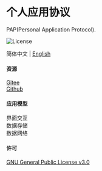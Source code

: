 # 个人应用协议
PAP(Personal Application Protocol).

![License](https://img.shields.io/badge/license-GPL%20v3-blue)

简体中文 | [English](https://github.com/xxyjskx1987/PAP/blob/main/README.md)

#### 资源

[Gitee](https://gitee.com/dfz/PAP)  
[Github](https://github.com/xxyjskx1987/PAP)

#### 应用模型
界面交互  
数据存储  
数据网络

#### 许可

[GNU General Public License v3.0](https://github.com/xxyjskx1987/PAP/blob/main/LICENSE)

